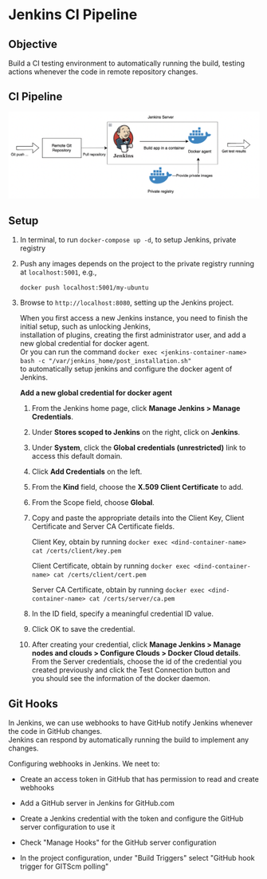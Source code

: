 # Jenkins CI Pipeline

## Objective

Build a CI testing environment to automatically running the build, testing actions whenever the code in remote repository changes.

## CI Pipeline

![Jenkins_ci_pipeline](./jenkins_architecture.png)

## Setup

1. In terminal, to run `docker-compose up -d`, to setup Jenkins, private registry

2. Push any images depends on the project to the private registry running at `localhost:5001`, e.g.,

    ```shell
    docker push localhost:5001/my-ubuntu
    ```

3. Browse to `http://localhost:8080`, setting up the Jenkins project.

    When you first access a new Jenkins instance, you need to finish the initial setup, such as unlocking Jenkins, \
    installation of plugins, creating the first administrator user, and add a new global credential for docker agent. \
    Or you can run the command `docker exec <jenkins-container-name> bash -c "/var/jenkins_home/post_installation.sh"` \
    to automatically setup jenkins and configure the docker agent of Jenkins.

    **Add a new global credential for docker agent**

    1. From the Jenkins home page, click **Manage Jenkins > Manage Credentials**.

    2. Under **Stores scoped to Jenkins** on the right, click on **Jenkins**.

    3. Under **System**, click the **Global credentials (unrestricted)** link to access this default domain.

    4. Click **Add Credentials** on the left.

    5. From the **Kind** field, choose the **X.509 Client Certificate** to add.

    6. From the Scope field, choose **Global**.

    7. Copy and paste the appropriate details into the Client Key, Client Certificate and Server CA Certificate fields.

        Client Key, obtain by running `docker exec <dind-container-name> cat /certs/client/key.pem`

        Client Certificate, obtain by running `docker exec <dind-container-name> cat /certs/client/cert.pem`

        Server CA Certificate, obtain by running `docker exec <dind-container-name> cat /certs/server/ca.pem`

    8. In the ID field, specify a meaningful credential ID value.

    9. Click OK to save the credential.

    10. After creating your credential, click **Manage Jenkins > Manage nodes and clouds > Configure Clouds > Docker Cloud details**. \
    From the Server credentials, choose the id of the credential you created previously and click the Test Connection button and \
    you should see the information of the docker daemon.

## Git Hooks

In Jenkins, we can use webhooks to have GitHub notify Jenkins whenever the code in GitHub changes. \
Jenkins can respond by automatically running the build to implement any changes.

Configuring webhooks in Jenkins. We neet to:

- Create an access token in GitHub that has permission to read and create webhooks

- Add a GitHub server in Jenkins for GitHub.com

- Create a Jenkins credential with the token and configure the GitHub server configuration to use it

- Check "Manage Hooks" for the GitHub server configuration

- In the project configuration, under "Build Triggers" select "GitHub hook trigger for GITScm polling"
